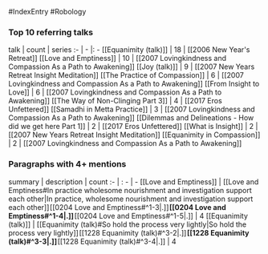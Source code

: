 #IndexEntry #Robology

### Top 10 referring talks
talk | count | series
:- | - |: -
[[Equanimity (talk)]] | 18 | [[2006 New Year's Retreat]]
[[Love and Emptiness]] | 10 | [[2007 Lovingkindness and Compassion As a Path to Awakening]]
[[Joy (talk)]] | 9 | [[2007 New Years Retreat Insight Meditation]]
[[The Practice of Compassion]] | 6 | [[2007 Lovingkindness and Compassion As a Path to Awakening]]
[[From Insight to Love]] | 6 | [[2007 Lovingkindness and Compassion As a Path to Awakening]]
[[The Way of Non-Clinging Part 3]] | 4 | [[2017 Eros Unfettered]]
[[Samadhi in Metta Practice]] | 3 | [[2007 Lovingkindness and Compassion As a Path to Awakening]]
[[Dilemmas and Delineations - How did we get here Part 1]] | 2 | [[2017 Eros Unfettered]]
[[What is Insight]] | 2 | [[2007 New Years Retreat Insight Meditation]]
[[Equanimity in Compassion]] | 2 | [[2007 Lovingkindness and Compassion As a Path to Awakening]]

### Paragraphs with 4+ mentions
summary | description | count
:- | : - | -
[[Love and Emptiness]] | [[Love and Emptiness#In practice wholesome nourishment and investigation support each other\|In practice, wholesome nourishment and investigation support each other]] [[0204 Love and Emptiness#^1-3\|.]] **[[0204 Love and Emptiness#^1-4\|.]]** [[0204 Love and Emptiness#^1-5\|.]] | 4
[[Equanimity (talk)]] | [[Equanimity (talk)#So hold the process very lightly\|So hold the process very lightly]] [[1228 Equanimity (talk)#^3-2\|.]] **[[1228 Equanimity (talk)#^3-3\|.]]** [[1228 Equanimity (talk)#^3-4\|.]] | 4


